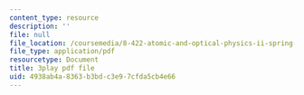 ```yaml
---
content_type: resource
description: ''
file: null
file_location: /coursemedia/8-422-atomic-and-optical-physics-ii-spring-2013/4938ab4a8363b3bdc3e97cfda5cb4e66_Ef1eG33K_V0.pdf
file_type: application/pdf
resourcetype: Document
title: 3play pdf file
uid: 4938ab4a-8363-b3bd-c3e9-7cfda5cb4e66
---
```

